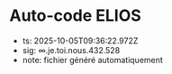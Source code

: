 # Auto-code ELIOS
- ts: 2025-10-05T09:36:22.972Z
- sig: ∞.je.toi.nous.432.528
- note: fichier généré automatiquement